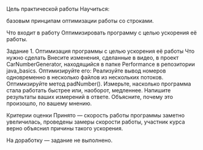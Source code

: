 Цель практической работы
Научиться:

базовым принципам оптимизации работы со строками.

Что входит в работу
Оптимизировать программу с целью ускорения её работы.


Задание 1. Оптимизация программы с целью ускорения её работы
Что нужно сделать
Внесите изменения, сделанные в видео, в проект CarNumberGenerator, находящийся в папке Performance в репозитории java_basics. Оптимизируйте его: 
Реализуйте вывод номеров одновременно в несколько файлов из нескольких потоков.
Оптимизируйте метод padNumber().
Измерьте, насколько программа стала работать быстрее или, наоборот, медленнее.
Напишите результаты ваших измерений в ответе.
Объясните, почему это произошло, по вашему мнению.

Критерии оценки
Принято — скорость работы программы заметно увеличилась, проведены замеры скорости работы, участник курса верно объяснил причины такого ускорения.

На доработку — задание не выполнено.

